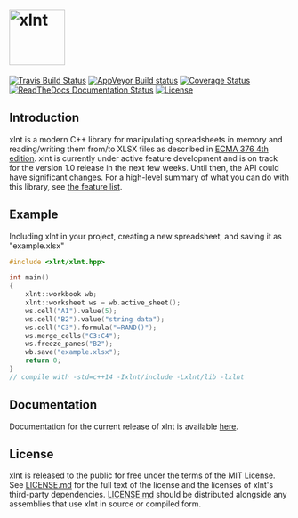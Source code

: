 <img height="100" src="https://cloud.githubusercontent.com/assets/1735211/24962965/5c1cfc94-1f6b-11e7-8d86-54fe12907a23.png" alt="xlnt"><br/>
====

[![Travis Build Status](https://travis-ci.org/tfussell/xlnt.svg)](https://travis-ci.org/tfussell/xlnt)
[![AppVeyor Build status](https://ci.appveyor.com/api/projects/status/2hs79a1xoxy16sol?svg=true)](https://ci.appveyor.com/project/tfussell/xlnt)
[![Coverage Status](https://coveralls.io/repos/github/tfussell/xlnt/badge.svg?branch=master)](https://coveralls.io/github/tfussell/xlnt?branch=master)
[![ReadTheDocs Documentation Status](https://readthedocs.org/projects/xlnt/badge/?version=latest)](http://xlnt.readthedocs.org/en/latest/?badge=latest)
[![License](http://img.shields.io/badge/license-MIT-blue.svg?style=flat)](http://opensource.org/licenses/MIT)

## Introduction
xlnt is a modern C++ library for manipulating spreadsheets in memory and reading/writing them from/to XLSX files as described in [ECMA 376 4th edition](http://www.ecma-international.org/publications/standards/Ecma-376.htm). xlnt is currently under active feature development and is on track for the version 1.0 release in the next few weeks. Until then, the API could have significant changes. For a high-level summary of what you can do with this library, see [the feature list](https://tfussell.gitbooks.io/xlnt/content/docs/introduction/Features.html).

## Example

Including xlnt in your project, creating a new spreadsheet, and saving it as "example.xlsx"

```c++
#include <xlnt/xlnt.hpp>

int main()
{
    xlnt::workbook wb;
    xlnt::worksheet ws = wb.active_sheet();
    ws.cell("A1").value(5);
    ws.cell("B2").value("string data");
    ws.cell("C3").formula("=RAND()");
    ws.merge_cells("C3:C4");
    ws.freeze_panes("B2");
    wb.save("example.xlsx");
    return 0;
}
// compile with -std=c++14 -Ixlnt/include -Lxlnt/lib -lxlnt
```

## Documentation

Documentation for the current release of xlnt is available [here](https://tfussell.gitbooks.io/xlnt/content/).

## License
xlnt is released to the public for free under the terms of the MIT License. See [LICENSE.md](https://github.com/tfussell/xlnt/blob/master/LICENSE.md) for the full text of the license and the licenses of xlnt's third-party dependencies. [LICENSE.md](https://github.com/tfussell/xlnt/blob/master/LICENSE.md) should be distributed alongside any assemblies that use xlnt in source or compiled form.

